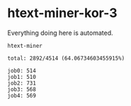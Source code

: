 # htext-miner-kor-3

Everything doing here is automated.

```
htext-miner

total: 2892/4514 (64.06734603455915%)

job0: 514
job1: 510
job2: 731
job3: 568
job4: 569
```